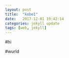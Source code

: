 ```yaml
---
layout: post
title:  "kobe1"
date:   2017-12-01 19:42:14
categories: jekyll update
tags: [web, jekyll]
---
```


#hi

#wurld
